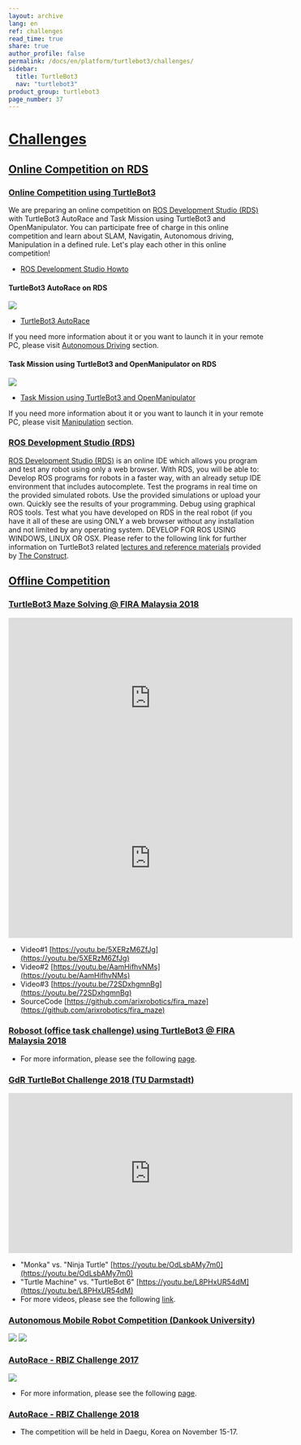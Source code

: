 ```yaml
---
layout: archive
lang: en
ref: challenges
read_time: true
share: true
author_profile: false
permalink: /docs/en/platform/turtlebot3/challenges/
sidebar:
  title: TurtleBot3
  nav: "turtlebot3"
product_group: turtlebot3
page_number: 37
---
```


<div style="counter-reset: h1 25"></div>

# [Challenges](#challenges)

## [Online Competition on RDS](#online-competition-on-rds)

### [Online Competition using TurtleBot3](#online-competition-using-turtlebot3)

We are preparing an online competition on [ROS Development Studio (RDS)][rds] with TurtleBot3 AutoRace and Task Mission using TurtleBot3 and OpenManipulator. You can participate free of charge in this online competition and learn about SLAM, Navigatin, Autonomous driving, Manipulation in a defined rule. Let's play each other in this online competition!

- [ROS Development Studio Howto](https://www.youtube.com/playlist?list=PLK0b4e05LnzYGvX6EJN1gOQEl6aa3uyKS)

#### TurtleBot3 AutoRace on RDS
![](/assets/images/platform/turtlebot3/challenges/competition_autorace.png)

- [TurtleBot3 AutoRace](https://rds.theconstructsim.com/tc_projects/use_project_share_link/21e00583-6e60-415a-aa66-bd2c78e0733a)

If you need more information about it or you want to launch it in your remote PC, please visit [Autonomous Driving](/docs/en/platform/turtlebot3/autonomous_driving/#autonomous-driving) section.

#### Task Mission using TurtleBot3 and OpenManipulator on RDS
![](/assets/images/platform/turtlebot3/challenges/competition_pick_and_place.png)

- [Task Mission using TurtleBot3 and OpenManipulator](https://rds.theconstructsim.com/tc_projects/use_project_share_link/b345dbb4-c806-4822-919e-84b7cf00c8c0)

If you need more information about it or you want to launch it in your remote PC, please visit [Manipulation](/docs/en/platform/turtlebot3/manipulation/#bringup) section.


### [ROS Development Studio (RDS)](#ros-development-studio-RDS)

[ROS Development Studio (RDS)][rds] is an online IDE which allows you program and test any robot using only a web browser. With RDS, you will be able to: Develop ROS programs for robots in a faster way, with an already setup IDE environment that includes autocomplete. Test the programs in real time on the provided simulated robots. Use the provided simulations or upload your own. Quickly see the results of your programming. Debug using graphical ROS tools. Test what you have developed on RDS in the real robot (if you have it all of these are using ONLY a web browser without any installation and not limited by any operating system. DEVELOP FOR ROS USING WINDOWS, LINUX OR OSX. Please refer to the following link for further information on TurtleBot3 related [lectures and reference materials][learn_the_construct] provided by [The Construct][the_construct].

## [Offline Competition](#offline-competition)

### [TurtleBot3 Maze Solving @ FIRA Malaysia 2018](#turtlebot3-maze-solving-fira-malaysia-2018)

<iframe width="560" height="315" src="https://www.youtube.com/embed/5XERzM6ZfJg" frameborder="0" allowfullscreen></iframe>

<iframe width="560" height="315" src="https://www.youtube.com/embed/AamHifhvNMs" frameborder="0" allowfullscreen></iframe>

- Video#1 [https://youtu.be/5XERzM6ZfJg](https://youtu.be/5XERzM6ZfJg)
- Video#2 [https://youtu.be/AamHifhvNMs](https://youtu.be/AamHifhvNMs)
- Video#3 [https://youtu.be/72SDxhgmnBg](https://youtu.be/72SDxhgmnBg)
- SourceCode [https://github.com/arixrobotics/fira_maze](https://github.com/arixrobotics/fira_maze)

### [Robosot (office task challenge) using TurtleBot3 @ FIRA Malaysia 2018](#robosot-office-task-challenge-using-turtlebot3-fira-malaysia-2018)

- For more information, please see the following [page](https://www.facebook.com/FiraPoliteknikMalaysia/videos/1409162685896584/).

### [GdR TurtleBot Challenge 2018 (TU Darmstadt)](#gdr-turtlebot-challenge-2018-tu-darmstadt)

<iframe width="560" height="315" src="https://www.youtube.com/embed/OdLsbAMy7m0" frameborder="0" allowfullscreen></iframe>

- "Monka" vs. "Ninja Turtle" [https://youtu.be/OdLsbAMy7m0](https://youtu.be/OdLsbAMy7m0)
- "Turtle Machine" vs. "TurtleBot 6" [https://youtu.be/L8PHxUR54dM](https://youtu.be/L8PHxUR54dM)
- For more videos, please see the following [link](https://www.youtube.com/channel/UCqvqk6E7g4z5idx6yseR6Ug).

### [Autonomous Mobile Robot Competition (Dankook University)](#autonomous-mobile-robot-competition-dankook-university)

![](/assets/images/platform/turtlebot3/challenges/autorace_dankook_1.jpg)
![](/assets/images/platform/turtlebot3/challenges/autorace_dankook_2.jpg)

### [AutoRace - RBIZ Challenge 2017](#autorace-rbiz-challenge-2017)

![](/assets/images/platform/turtlebot3/autonomous_driving/autorace_rbiz_challenge_2017_robots_1.png)

- For more information, please see the following [page][autorace_rbiz_challenge_2017].

### [AutoRace - RBIZ Challenge 2018](#autorace-rbiz-challenge-2018)

- The competition will be held in Daegu, Korea on November 15-17.

[rds]: http://www.theconstructsim.com/rds-ros-development-studio/
[the_construct]: http://www.theconstructsim.com/
[learn_the_construct]: /docs/en/platform/turtlebot3/learn/#the-construct
[autorace_rbiz_challenge_2017]: /docs/en/platform/turtlebot3/autonomous_driving/#autonomous-driving
